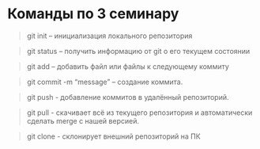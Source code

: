 # Команды по 3 семинару

> git init – инициализация локального репозитория

> git status – получить информацию от git о его текущем состоянии

> git add – добавить файл или файлы к следующему коммиту

> git commit -m “message” – создание коммита.

> git push - добавление коммитов в удалённый репозиторий.

> git pull - скачивает всё из текущего репозитория и автоматически
сделать merge с нашей версией.

> git clone - склонирует внешний репозиторий на ПК 